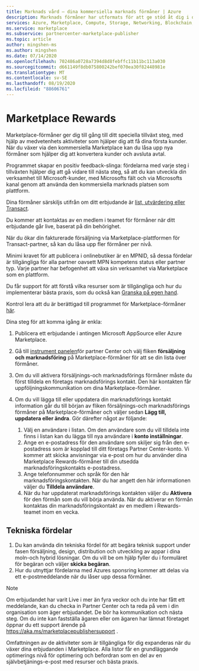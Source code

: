 ```yaml
---
title: Marknads vård – dina kommersiella marknads förmåner | Azure
description: Marknads förmåner har utformats för att ge stöd åt dig i ditt speciella tillväxt skede.
services: Azure, Marketplace, Compute, Storage, Networking, Blockchain, Security, Partner Center
ms.service: marketplace
ms.subservice: partnercenter-marketplace-publisher
ms.topic: article
author: mingshen-ms
ms.author: mingshen
ms.date: 07/14/2020
ms.openlocfilehash: 702486a0728a7394d8d8febffc11b11bc113a030
ms.sourcegitcommit: d661149f8db075800242bef070ea30f82448981e
ms.translationtype: MT
ms.contentlocale: sv-SE
ms.lasthandoff: 08/19/2020
ms.locfileid: "88606761"
---
```

# <a name="marketplace-rewards"></a>Marketplace Rewards

Marketplace-förmåner ger dig till gång till ditt speciella tillväxt steg, med hjälp av medvetenhets aktiviteter som hjälper dig att få dina första kunder. När du växer via den kommersiella Marketplace kan du låsa upp nya förmåner som hjälper dig att konvertera kunder och avsluta avtal.

Programmet skapar en positiv feedback-slinga: fördelarna med varje steg i tillväxten hjälper dig att gå vidare till nästa steg, så att du kan utveckla din verksamhet till Microsoft-kunder, med Microsofts fält och via Microsofts kanal genom att använda den kommersiella marknads platsen som plattform.

Dina förmåner särskiljs utifrån om ditt erbjudande är [list, utvärdering eller Transact](../determine-your-listing-type.md#choose-a-call-to-action).

Du kommer att kontaktas av en medlem i teamet för förmåner när ditt erbjudande går live, baserat på din behörighet.

När du ökar din fakturerade försäljning via Marketplace-plattformen för Transact-partner, så kan du låsa upp fler förmåner per nivå.

Minimi kravet för att publicera i onlinebutiker är en MPNID, så dessa fördelar är tillgängliga för alla partner oavsett MPN kompetens status eller partner typ. Varje partner har befogenhet att växa sin verksamhet via Marketplace som en plattform.

Du får support för att förstå vilka resurser som är tillgängliga och hur du implementerar bästa praxis, som du också kan [Granska på egen hand](https://partner.microsoft.com/asset/collection/azure-marketplace-and-appsource-publisher-toolkit#/).

Kontrol lera att du är berättigad till programmet för Marketplace-förmåner [här](https://partner.microsoft.com/dashboard/mpn/program/commercialmarketplace).

Dina steg för att komma igång är enkla:

1. Publicera ett erbjudande i antingen Microsoft AppSource eller Azure Marketplace.
2. Gå till [instrument panelen](https://partner.microsoft.com/dashboard/directory)för partner Center och välj fliken **försäljning och marknadsföring** på Marketplace-förmåner för att se din lista över förmåner.
3. Om du vill aktivera försäljnings-och marknadsförings förmåner måste du först tilldela en företags marknadsförings kontakt. Den här kontakten får uppföljningskommunikation om dina Marketplace-förmåner.
4. Om du vill lägga till eller uppdatera din marknadsförings kontakt information går du till början av fliken försäljnings-och marknadsförings förmåner på Marketplace-förmåner och väljer sedan **Lägg till, uppdatera eller ändra**.  Gör därefter något av följande:

    1. Välj en användare i listan. Om den användare som du vill tilldela inte finns i listan kan du lägga till nya användare i **konto inställningar**.
    1. Ange en e-postadress för den användare som skiljer sig från den e-postadress som är kopplad till ditt företags Partner Center-konto. Vi kommer att skicka anvisningar via e-post om hur du använder dina Marketplace Rewards-förmåner till din utsedda marknadsföringskontakts e-postadress.
    1. Ange telefonnummer och språk för den här marknadsföringskontakten. När du har angett den här informationen väljer du **Tilldela användare**.
    1. När du har uppdaterat marknadsförings kontakten väljer du **Aktivera** för den förmån som du vill börja använda. När du aktiverar en förmån kontaktas din marknadsföringskontakt av en medlem i Rewards-teamet inom en vecka.

## <a name="technical-benefits"></a>Tekniska fördelar

1. Du kan använda din tekniska fördel för att begära teknisk support under fasen försäljning, design, distribution och utveckling av appar i dina moln-och hybrid lösningar. Om du vill be om hjälp fyller du i formuläret för begäran och väljer **skicka begäran**.
2. Hur du utnyttjar fördelarna med Azures sponsring kommer att delas via ett e-postmeddelande när du låser upp dessa förmåner.

>[!NOTE]
>Om erbjudandet har varit Live i mer än fyra veckor och du inte har fått ett meddelande, kan du checka in Partner Center och ta reda på vem i din organisation som äger erbjudandet. De bör ha kommunikation och nästa steg. Om du inte kan fastställa ägaren eller om ägaren har lämnat företaget öppnar du ett support ärende på https://aka.ms/marketplacepublishersupport .

Omfattningen av de aktiviteter som är tillgängliga för dig expanderas när du växer dina erbjudanden i Marketplace. Alla listor får en grundläggande optimerings nivå för optimering och befordran som en del av en självbetjänings-e-post med resurser och bästa praxis.
